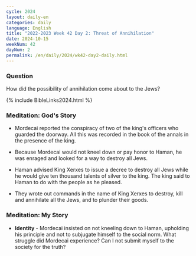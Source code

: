 ```yaml
---
cycle: 2024
layout: daily-en
categories: daily
language: English
title: "2022-2023 Week 42 Day 2: Threat of Annihilation"
date: 2024-10-15
weekNum: 42
dayNum: 2
permalink: /en/daily/2024/wk42-day2-daily.html
---
```


### Question     
How did the possibility of annihilation come about to the Jews?


{% include BibleLinks2024.html %}

### Meditation: God's Story   
+ Mordecai reported the conspiracy of two of the king's officers who guarded the doorway. All this was recorded in the book of the annals in the presence of the king. 

+ Because Mordecai would not kneel down or pay honor to Haman, he was enraged and looked for a way to destroy all Jews. 

+ Haman advised King Xerxes to issue a decree to destroy all Jews while he would give ten thousand talents of silver to the king. The king said to Haman to do with the people as he pleased. 

+ They wrote out commands in the name of King Xerxes to destroy, kill and annihilate all the Jews, and to plunder their goods. 

### Meditation: My Story   
+ **Identity** - Mordecai insisted on not kneeling down to Haman, upholding his principle and not to subjugate himself to the social norm. What struggle did Mordecai experience? Can I not submit myself to the society for the truth?  
